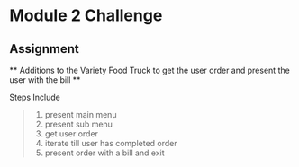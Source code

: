 # Module 2 Challenge

## Assignment

** Additions to the Variety Food Truck to get the user order and present the user with the bill **


Steps Include
>1. present main menu
>2. present sub menu
>3. get user order
>4. iterate till user has completed order
>5. present order with a bill and exit




